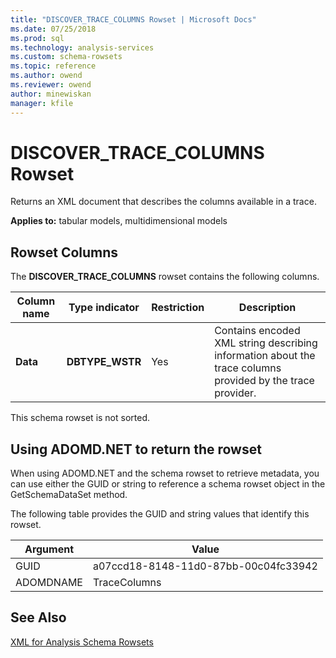```yaml
---
title: "DISCOVER_TRACE_COLUMNS Rowset | Microsoft Docs"
ms.date: 07/25/2018
ms.prod: sql
ms.technology: analysis-services
ms.custom: schema-rowsets
ms.topic: reference
ms.author: owend
ms.reviewer: owend
author: minewiskan
manager: kfile
---
```

# DISCOVER_TRACE_COLUMNS Rowset

  Returns an XML document that describes the columns available in a trace.  
  
 **Applies to:** tabular models, multidimensional models  
  
## Rowset Columns  
 The **DISCOVER_TRACE_COLUMNS** rowset contains the following columns.  
  
|Column name|Type indicator|Restriction|Description|  
|-----------------|--------------------|-----------------|-----------------|  
|**Data**|**DBTYPE_WSTR**|Yes|Contains encoded XML string describing information about the trace columns provided by the trace provider.|  
  
 This schema rowset is not sorted.  
  
## Using ADOMD.NET to return the rowset  
 When using ADOMD.NET and the schema rowset to retrieve metadata, you can use either the GUID or string to reference a schema rowset object in the GetSchemaDataSet method.
  
 The following table provides the GUID and string values that identify this rowset.  
  
|Argument|Value|  
|--------------|-----------|  
|GUID|a07ccd18-8148-11d0-87bb-00c04fc33942|  
|ADOMDNAME|TraceColumns|  
  
## See Also  
 [XML for Analysis Schema Rowsets](xml-for-analysis-schema-rowsets.md)  
  
  
